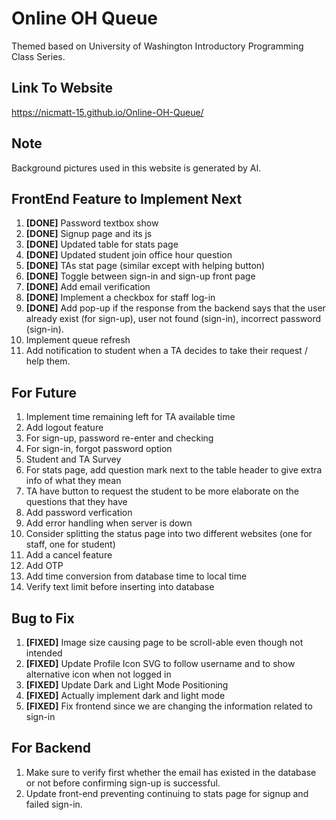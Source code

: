 # Online OH Queue
Themed based on University of Washington Introductory Programming Class Series.

## Link To Website
https://nicmatt-15.github.io/Online-OH-Queue/

## Note
Background pictures used in this website is generated by AI.

## FrontEnd Feature to Implement Next
1. **[DONE]** Password textbox show
2. **[DONE]** Signup page and its js
3. **[DONE]** Updated table for stats page
4. **[DONE]** Updated student join office hour question
5. **[DONE]** TAs stat page (similar except with helping button)
6. **[DONE]** Toggle between sign-in and sign-up front page
7. **[DONE]** Add email verification
8. **[DONE]** Implement a checkbox for staff log-in
9. **[DONE]** Add pop-up if the response from the backend says that the user already exist (for sign-up), user not found (sign-in), incorrect password (sign-in).
10. Implement queue refresh
11. Add notification to student when a TA decides to take their request / help them.

## For Future
1. Implement time remaining left for TA available time
2. Add logout feature
3. For sign-up, password re-enter and checking
4. For sign-in, forgot password option
5. Student and TA Survey
6. For stats page, add question mark next to the table header
to give extra info of what they mean
7. TA have button to request the student to be more elaborate on the questions that they have
8. Add password verfication
9. Add error handling when server is down
10. Consider splitting the status page into
two different websites (one for staff, one for student)
11. Add a cancel feature
12. Add OTP
13. Add time conversion from database time to local time
14. Verify text limit before inserting into database

## Bug to Fix
1. **[FIXED]** Image size causing page to be scroll-able even though not intended
2. **[FIXED]** Update Profile Icon SVG to follow username and to show alternative icon when not logged in
3. **[FIXED]** Update Dark and Light Mode Positioning
4. **[FIXED]** Actually implement dark and light mode
5. **[FIXED]** Fix frontend since we are changing the information related to sign-in

## For Backend
1. Make sure to verify first whether the email has existed in the database or not before confirming sign-up is successful.
2. Update front-end preventing continuing
to stats page for signup and failed sign-in.
